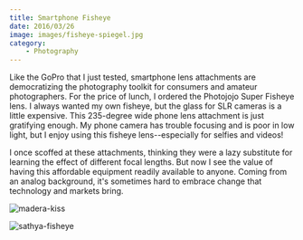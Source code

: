 ```yaml
---
title: Smartphone Fisheye
date: 2016/03/26
image: images/fisheye-spiegel.jpg
category:
    - Photography
---
```


Like the GoPro that I just tested, smartphone lens attachments are democratizing the photography toolkit for consumers and amateur photographers. For the price of lunch, I ordered the Photojojo Super Fisheye lens. I always wanted my own fisheye, but the glass for SLR cameras is a little expensive. This 235-degree wide phone lens attachment is just gratifying enough. My phone camera has trouble focusing and is poor in low light, but I enjoy using this fisheye lens--especially for selfies and videos!

I once scoffed at these attachments, thinking they were a lazy substitute for learning the effect of different focal lengths. But now I see the value of having this affordable equipment readily available to anyone. Coming from an analog background, it's sometimes hard to embrace change that technology and markets bring.

![madera-kiss](images/madera-kiss.jpg)

![sathya-fisheye](images/sathya-fisheye.jpg)
